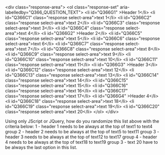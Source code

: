 &lt;div class=&quot;response-area&quot;&gt;
&lt;ol class=&quot;response-set&quot; aria-labelledby=&quot;Q366_QUESTION_TEXT&quot;&gt;
&lt;li id=&quot;Q366G1&quot; &gt;Header 1&lt;/li&gt;
&lt;li id=&quot;Q366C1&quot; class=&quot;response select-area&quot;&gt;text 1&lt;/li&gt;
&lt;li id=&quot;Q366C2&quot; class=&quot;response select-area&quot;&gt;text 2&lt;/li&gt;
&lt;li id=&quot;Q366C3&quot; class=&quot;response select-area&quot;&gt;text 3&lt;/li&gt;
&lt;li id=&quot;Q366C4&quot; class=&quot;response select-area&quot;&gt;text 4&lt;/li&gt;
&lt;li id=&quot;Q366G2&quot; &gt;Header 2&lt;/li&gt;
&lt;li id=&quot;Q366C5&quot; class=&quot;response select-area&quot;&gt;text 5&lt;/li&gt;
&lt;li id=&quot;Q366C6&quot; class=&quot;response select-area&quot;&gt;text 6&lt;/li&gt;
&lt;li id=&quot;Q366C7&quot; class=&quot;response select-area&quot;&gt;text 7&lt;/li&gt;
&lt;li id=&quot;Q366C8&quot; class=&quot;response select-area&quot;&gt;text 8&lt;/li&gt;
&lt;li id=&quot;Q366C9&quot; class=&quot;response select-area&quot;&gt;text 9&lt;/li&gt;
&lt;li id=&quot;Q366C10&quot; class=&quot;response select-area&quot;&gt;text 10&lt;/li&gt;
&lt;li id=&quot;Q366C11&quot; class=&quot;response select-area&quot;&gt;text 11&lt;/li&gt;
&lt;li id=&quot;Q366G3&quot; &gt;Header 3&lt;/li&gt;
&lt;li id=&quot;Q366C12&quot; class=&quot;response select-area&quot;&gt;text 12&lt;/li&gt;
&lt;li id=&quot;Q366C13&quot; class=&quot;response select-area&quot;&gt;text 13&lt;/li&gt;
&lt;li id=&quot;Q366C14&quot; class=&quot;response select-area&quot;&gt;text 14&lt;/li&gt;
&lt;li id=&quot;Q366C15&quot; class=&quot;response select-area&quot;&gt;text 15&lt;/li&gt;
&lt;li id=&quot;Q366C16&quot; class=&quot;response select-area&quot;&gt;text 16&lt;/li&gt;
&lt;li id=&quot;Q366C17&quot; class=&quot;response select-area&quot;&gt;text 17&lt;/li&gt;
&lt;li id=&quot;Q366G4&quot; &gt;Header 4&lt;/li&gt;
&lt;li id=&quot;Q366C18&quot; class=&quot;response select-area&quot;&gt;text 18&lt;/li&gt;
&lt;li id=&quot;Q366C19&quot; class=&quot;response select-area&quot;&gt;text 19&lt;/li&gt;
&lt;li id=&quot;Q366C20&quot; class=&quot;response select-area&quot;&gt;text 20&lt;/li&gt;
&lt;/ol&gt;
&lt;/div&gt;

Using only JScript or JQuery, how do you randomize this list above with the criteria below:
1 - header 1 needs to be always at the top of text1 to text4 group
2 - header 2 needs to be always at the top of text5 to text11 group
3 - header 3 needs to be always at the top of text12 to text17 group
4 - header 4 needs to be always at the top of text18 to text19 group
3 - text 20 have to be always the last option in this list.
